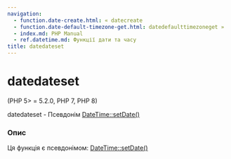 ```yaml
---
navigation:
  - function.date-create.html: « datecreate
  - function.date-default-timezone-get.html: datedefaulttimezoneget »
  - index.md: PHP Manual
  - ref.datetime.md: Функції дати та часу
title: datedateset
---
```

# datedateset

(PHP 5> = 5.2.0, PHP 7, PHP 8)

datedateset - Псевдонім [DateTime::setDate()](datetime.setdate.md)

### Опис

Ця функція є псевдонімом: [DateTime::setDate()](datetime.setdate.md)
